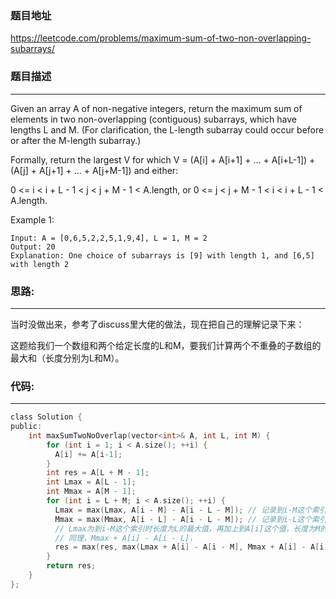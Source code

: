 ### 题目地址
https://leetcode.com/problems/maximum-sum-of-two-non-overlapping-subarrays/

### 题目描述

------
Given an array A of non-negative integers, return the maximum sum of elements in two non-overlapping (contiguous) subarrays, which have lengths L and M.  (For clarification, the L-length subarray could occur before or after the M-length subarray.)

Formally, return the largest V for which V = (A[i] + A[i+1] + ... + A[i+L-1]) + (A[j] + A[j+1] + ... + A[j+M-1]) and either:

0 <= i < i + L - 1 < j < j + M - 1 < A.length, or
0 <= j < j + M - 1 < i < i + L - 1 < A.length.

Example 1:
```
Input: A = [0,6,5,2,2,5,1,9,4], L = 1, M = 2
Output: 20
Explanation: One choice of subarrays is [9] with length 1, and [6,5] with length 2
```

### **思路:**
------
当时没做出来，参考了discuss里大佬的做法，现在把自己的理解记录下来：

这题给我们一个数组和两个给定长度的L和M，要我们计算两个不重叠的子数组的最大和（长度分别为L和M）。




### **代码:**
------
```c
class Solution {
public:
    int maxSumTwoNoOverlap(vector<int>& A, int L, int M) {
        for (int i = 1; i < A.size(); ++i) {
          A[i] += A[i-1];
        }
        int res = A[L + M - 1];
        int Lmax = A[L - 1];
        int Mmax = A[M - 1];
        for (int i = L + M; i < A.size(); ++i) {
          Lmax = max(Lmax, A[i - M] - A[i - L - M]); // 记录到i-M这个索引时，长度L的最大值， A[i - M] - A[i - L - M]的长度为L
          Mmax = max(Mmax, A[i - L] - A[i - L - M]); // 记录到i-L这个索引时，长度M的最大值， A[i - L] - A[i - L - M]的长度为M
          // Lmax为到i-M这个索引时长度为L的最大值，再加上到A[i]这个值，长度为M的值，也就是A[i] - A[i - M]，这样就保证了Non-Overlapping
          // 同理，Mmax + A[i] - A[i - L]，
          res = max(res, max(Lmax + A[i] - A[i - M], Mmax + A[i] - A[i - L]));
        }
        return res;
    }
};
```
